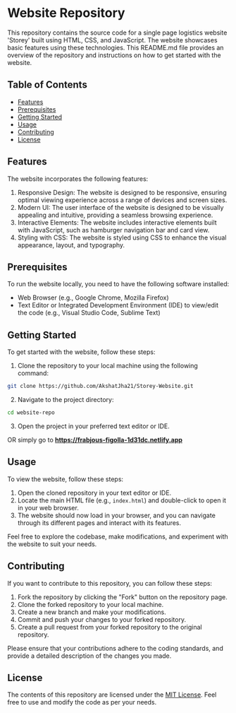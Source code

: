 # Website Repository

This repository contains the source code for a single page logistics website 'Storey' built using HTML, CSS, and JavaScript. The website showcases basic features using these technologies. This README.md file provides an overview of the repository and instructions on how to get started with the website.

## Table of Contents

- [Features](#features)
- [Prerequisites](#prerequisites)
- [Getting Started](#getting-started)
- [Usage](#usage)
- [Contributing](#contributing)
- [License](#license)

## Features

The website incorporates the following features:

1. Responsive Design: The website is designed to be responsive, ensuring optimal viewing experience across a range of devices and screen sizes.
2. Modern UI: The user interface of the website is designed to be visually appealing and intuitive, providing a seamless browsing experience.
3. Interactive Elements: The website includes interactive elements built with JavaScript, such as hamburger navigation bar and card view.
4. Styling with CSS: The website is styled using CSS to enhance the visual appearance, layout, and typography.

## Prerequisites

To run the website locally, you need to have the following software installed:

- Web Browser (e.g., Google Chrome, Mozilla Firefox)
- Text Editor or Integrated Development Environment (IDE) to view/edit the code (e.g., Visual Studio Code, Sublime Text)

## Getting Started

To get started with the website, follow these steps:

1. Clone the repository to your local machine using the following command:

```bash
git clone https://github.com/AkshatJha21/Storey-Website.git
```

2. Navigate to the project directory:

```bash
cd website-repo
```

3. Open the project in your preferred text editor or IDE.

OR simply go to **https://frabjous-figolla-1d31dc.netlify.app**
## Usage

To view the website, follow these steps:

1. Open the cloned repository in your text editor or IDE.
2. Locate the main HTML file (e.g., `index.html`) and double-click to open it in your web browser.
3. The website should now load in your browser, and you can navigate through its different pages and interact with its features.

Feel free to explore the codebase, make modifications, and experiment with the website to suit your needs.

## Contributing

If you want to contribute to this repository, you can follow these steps:

1. Fork the repository by clicking the "Fork" button on the repository page.
2. Clone the forked repository to your local machine.
3. Create a new branch and make your modifications.
4. Commit and push your changes to your forked repository.
5. Create a pull request from your forked repository to the original repository.

Please ensure that your contributions adhere to the coding standards, and provide a detailed description of the changes you made.

## License

The contents of this repository are licensed under the [MIT License](LICENSE). Feel free to use and modify the code as per your needs.
